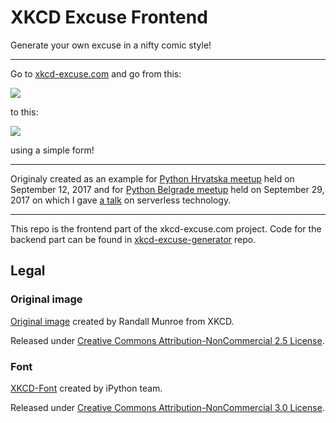 # XKCD Excuse Frontend

Generate your own excuse in a nifty comic style!

-------

Go to [xkcd-excuse.com](https://xkcd-excuse.com) and go from this:

![](https://github.com/mislavcimpersak/xkcd-excuse-generator/raw/master/blank_excuse.png)

to this:

![](https://github.com/mislavcimpersak/xkcd-excuse-generator/raw/master/example.png)

using a simple form!

-----

Originaly created as an example for [Python Hrvatska meetup](https://www.meetup.com/Python-Hrvatska/events/242639630/) held on September 12, 2017 and for [Python Belgrade meetup](https://www.meetup.com/PythonBelgrade/events/243547584/) held on September 29, 2017 on which I gave [a talk](https://mislavcimpersak.github.io/serverless-talk/) on serverless technology.

-----

This repo is the frontend part of the xkcd-excuse.com project. Code for the backend part can be found in [xkcd-excuse-generator](https://github.com/mislavcimpersak/xkcd-excuse-generator) repo.

## Legal

### Original image

[Original image](https://xkcd.com/303/) created by Randall Munroe from XKCD.

Released under [Creative Commons Attribution-NonCommercial 2.5 License](https://creativecommons.org/licenses/by-nc/2.5/).

### Font

[XKCD-Font](https://github.com/ipython/xkcd-font) created by iPython team.

Released under [Creative Commons Attribution-NonCommercial 3.0 License](https://creativecommons.org/licenses/by-nc/3.0/).

